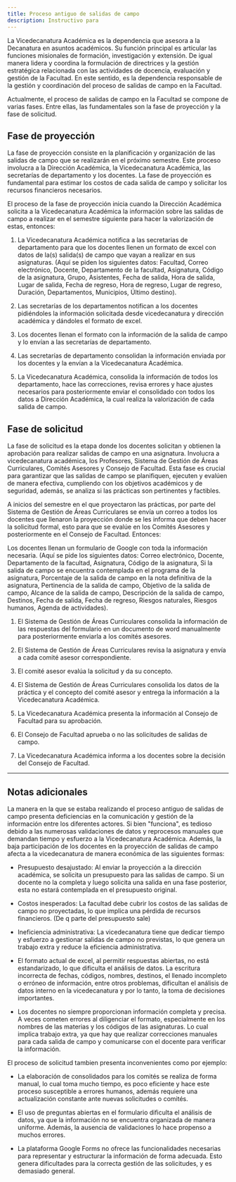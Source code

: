```yaml
---
title: Proceso antiguo de salidas de campo
description: Instructivo para
---
```


La Vicedecanatura Académica es la dependencia que asesora a la Decanatura en asuntos académicos. Su función principal es articular las funciones misionales de formación, investigación y extensión. De igual manera lidera y coordina la formulación de directrices y la gestión estratégica relacionada con las actividades de docencia, evaluación y gestión de la Facultad. En este sentido, es la dependencia responsable de la gestión y coordinación del proceso de salidas de campo en la Facultad.

Actualmente, el proceso de salidas de campo en la Facultad se compone de varias fases. Entre ellas, las fundamentales son la fase de proyección y la fase de solicitud.

## Fase de proyección

La fase de proyección consiste en la planificación y organización de las salidas de campo que se realizarán en el próximo semestre. Este proceso involucra a la Dirección Académica, la Vicedecanatura Académica, las secretarías de departamento y los docentes. La fase de proyección es fundamental para estimar los costos de cada salida de campo y solicitar los recursos financieros necesarios.

El proceso de la fase de proyección inicia cuando la Dirección Académica solicita a la Vicedecanatura Académica la información sobre las salidas de campo a realizar en el semestre siguiente para hacer la valorización de estas, entonces:

1. La Vicedecanatura Académica notifica a las secretarias de departamento para que los docentes llenen un formato de excel con datos de la(s) salida(s) de campo que vayan a realizar en sus asignaturas. (Aquí se piden los siguientes datos: Facultad, Correo electrónico, Docente, Departamento de la facultad, Asignatura, Código de la asignatura, Grupo, Asistentes, Fecha de salida, Hora de salida, Lugar de salida, Fecha de regreso, Hora de regreso, Lugar de regreso, Duración, Departamentos, Municipios, Último destino).

2. Las secretarías de los departamentos notifican a los docentes pidiéndoles la información solicitada desde vicedecanatura y dirección académica y dándoles el formato de excel.

3. Los docentes llenan el formato con la información de la salida de campo y lo envían a las secretarías de departamento.

4. Las secretarías de departamento consolidan la información enviada por los docentes y la envían a la Vicedecanatura Académica.

5. La Vicedecanatura Académica, consolida la información de todos los departamento, hace las correcciones, revisa errores y hace ajustes necesarios para posteriormente enviar el consolidado con todos los datos a Dirección Académica, la cual realiza la valorización de cada salida de campo.


## Fase de solicitud

La fase de solicitud es la etapa donde los docentes solicitan y obtienen la aprobación para realizar salidas de campo en una asignatura. Involucra a vicedecanatura académica, los Profesores, Sistema de Gestión de Áreas Curriculares, Comités Asesores y Consejo de Facultad. Esta fase es crucial para garantizar que las salidas de campo se planifiquen, ejecuten y evalúen de manera efectiva, cumpliendo con los objetivos académicos y de seguridad, además, se analiza si las prácticas son pertinentes y factibles.

A inicios del semestre en el que proyectaron las prácticas, por parte del Sistema de Gestión de Áreas Curriculares se envía un correo a todos los docentes que llenaron la proyección donde se les informa que deben hacer la solicitud formal, esto para que se evalúe en los Comités Asesores y posteriormente en el Consejo de Facultad. Entonces:

Los docentes llenan un formulario de Google con toda la información necesaria. (Aquí se pide los siguientes datos: Correo electrónico, Docente, Departamento de la facultad, Asignatura, Código de la asignatura, Si la salida de campo se encuentra contemplada en el programa de la asignatura, Porcentaje de la salida de campo en la nota definitiva de la asignatura, Pertinencia de la salida de campo, Objetivo de la salida de campo, Alcance de la salida de campo, Descripción de la salida de campo, Destinos, Fecha de salida, Fecha de regreso, Riesgos naturales, Riesgos humanos, Agenda de actividades).

1. El Sistema de Gestión de Áreas Curriculares consolida la información de las respuestas del formulario en un documento de word manualmente para posteriormente enviarla a los comités asesores.

2. El Sistema de Gestión de Áreas Curriculares revisa la asignatura y envía a cada comité asesor correspondiente.

3. El comité asesor evalúa la solicitud y da su concepto.

4. El Sistema de Gestión de Áreas Curriculares consolida los datos de la práctica y el concepto del comité asesor y entrega la información a la Vicedecanatura Académica.

5. La Vicedecanatura Académica presenta la información al Consejo de Facultad para su aprobación.

6. El Consejo de Facultad aprueba o no las solicitudes de salidas de campo.

7. La Vicedecanatura Académica informa a los docentes sobre la decisión del Consejo de Facultad.

---

## Notas adicionales

La manera en la que se estaba realizando el proceso antiguo de salidas de campo presenta deficiencias en la comunicación y gestión de la información entre los diferentes actores. Si bien "funciona", es tedioso debido a las numerosas validaciones de datos y reprocesos manuales que demandan tiempo y esfuerzo a la Vicedecanatura Académica. Además, la baja participación de los docentes en la proyección de salidas de campo afecta a la vicedecanatura de manera económica de las siguientes formas:

- Presupuesto desajustado: Al enviar la proyección a la dirección académica, se solicita un presupuesto para las salidas de campo. Si un docente no la completa y luego solicita una salida en una fase posterior, esta no estará contemplada en el presupuesto original.

- Costos inesperados: La facultad debe cubrir los costos de las salidas de campo no proyectadas, lo que implica una pérdida de recursos financieros. (De q parte del presupuesto sale) 

- Ineficiencia administrativa: La vicedecanatura tiene que dedicar tiempo y esfuerzo a gestionar salidas de campo no previstas, lo que genera un trabajo extra y reduce la eficiencia administrativa.

- El formato actual de excel, al permitir respuestas abiertas, no está estandarizado, lo que dificulta el análisis de datos. La escritura incorrecta de fechas, códigos, nombres, destinos, el llenado incompleto o erróneo de información, entre otros problemas, dificultan el análisis de datos interno en la vicedecanatura y por lo tanto, la toma de decisiones importantes.

- Los docentes no siempre proporcionan información completa y precisa. A veces cometen errores al diligenciar el formato, especialmente en los nombres de las materias y los códigos de las asignaturas. Lo cual implica trabajo extra, ya que hay que realizar correcciones manuales para cada salida de campo y comunicarse con el docente para verificar la información.

El proceso de solicitud tambien presenta inconvenientes como por ejemplo:

- La elaboración de consolidados para los comités se realiza de forma manual, lo cual toma mucho tiempo, es poco eficiente y hace este proceso susceptible a errores humanos, además requiere una actualización constante ante nuevas solicitudes o comités.

- El uso de preguntas abiertas en el formulario dificulta el análisis de datos, ya que la información no se encuentra organizada de manera uniforme. Además, la ausencia de validaciones lo hace propenso a muchos errores.

- La plataforma Google Forms no ofrece las funcionalidades necesarias para representar y estructurar la información de forma adecuada. Esto genera dificultades para la correcta gestión de las solicitudes, y es demasiado general.
